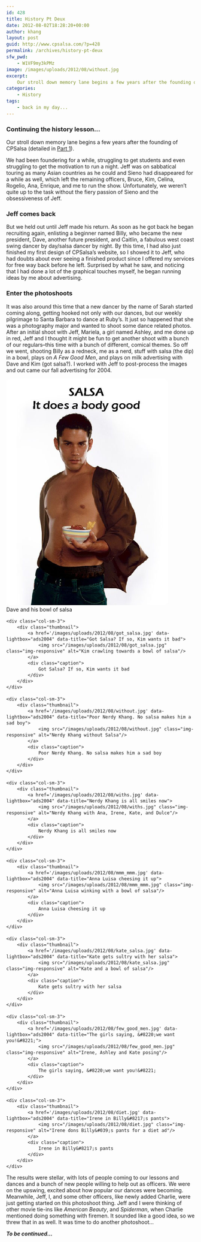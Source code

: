 ```yaml
---
id: 428
title: History Pt Deux
date: 2012-08-02T18:28:20+00:00
author: khang
layout: post
guid: http://www.cpsalsa.com/?p=428
permalink: /archives/history-pt-deux
sfw_pwd:
    - W1VF9my3kPMz
image: /images/uploads/2012/08/without.jpg
excerpt:
    Our stroll down memory lane begins a few years after the founding of CPSalsa (detailed in <a href="http://www.cpsalsa.com/archives/a-little-history">Part 1</a>.
categories:
    - History
tags:
    - back in my day...
---
```

### Continuing the history lesson&#8230;

Our stroll down memory lane begins a few years after the founding of CPSalsa (detailed in [Part 1](http://www.cpsalsa.com/archives/a-little-history "A Little History")).

We had been foundering for a while, struggling to get students and even struggling to get the motivation to run a night. Jeff was on sabbatical touring as many Asian countries as he could and Sieno had disappeared for a while as well, which left the remaining officers, Bruce, Kim, Celina, Rogelio, Ana, Enrique, and me to run the show. Unfortunately, we weren&#8217;t quite up to the task without the fiery passion of Sieno and the obsessiveness of Jeff.

<!--more-->

### Jeff comes back

But we held out until Jeff made his return. As soon as he got back he began recruiting again, enlisting a beginner named Billy, who became the new president, Dave, another future president, and Caitlin, a fabulous west coast swing dancer by day/salsa dancer by night. By this time, I had also just finished my first design of CPSalsa&#8217;s website, so I showed it to Jeff, who had doubts about ever seeing a finished product since I offered my services for free way back before he left. Surprised by what he saw, and noticing that I had done a lot of the graphical touches myself, he began running ideas by me about advertising.

### Enter the photoshoots

It was also around this time that a new dancer by the name of Sarah started coming along, getting hooked not only with our dances, but our weekly pilgrimage to Santa Barbara to dance at Ruby&#8217;s. It just so happened that she was a photography major and wanted to shoot some dance related photos. After an initial shoot with Jeff, Mariela, a girl named Ashley, and me done up in red, Jeff and I thought it might be fun to get another shoot with a bunch of our regulars&#8211;this time with a bunch of different, comical themes. So off we went, shooting Billy as a redneck, me as a nerd, stuff with salsa (the dip) in a bowl, plays on _A Few Good Men_, and plays on milk advertising with Dave and Kim (got salsa?). I worked with Jeff to post-process the images and out came our fall advertising for 2004.

<div class="row sm-flex gallery">
    <div class="col-sm-3">
        <div class="thumbnail">
            <a href='/images/uploads/2012/08/dave_body.jpg' data-lightbox="ads2004" data-title="Dave and his bowl of salsa">
                <img src="/images/uploads/2012/08/dave_body.jpg" class="img-responsive" alt="Dave showing that salsa does a body good"/>
            </a>
            <div class="caption">
                Dave and his bowl of salsa
            </div>
        </div>
    </div>

    <div class="col-sm-3">
        <div class="thumbnail">
            <a href='/images/uploads/2012/08/got_salsa.jpg' data-lightbox="ads2004" data-title="Got Salsa? If so, Kim wants it bad">
                <img src="/images/uploads/2012/08/got_salsa.jpg" class="img-responsive" alt="Kim crawling towards a bowl of salsa"/>
            </a>
            <div class="caption">
                Got Salsa? If so, Kim wants it bad
            </div>
        </div>
    </div>

    <div class="col-sm-3">
        <div class="thumbnail">
            <a href='/images/uploads/2012/08/without.jpg' data-lightbox="ads2004" data-title="Poor Nerdy Khang. No salsa makes him a sad boy">
                <img src="/images/uploads/2012/08/without.jpg" class="img-responsive" alt="Nerdy Khang without Salsa"/>
            </a>
            <div class="caption">
                Poor Nerdy Khang. No salsa makes him a sad boy
            </div>
        </div>
    </div>

    <div class="col-sm-3">
        <div class="thumbnail">
            <a href='/images/uploads/2012/08/withs.jpg' data-lightbox="ads2004" data-title="Nerdy Khang is all smiles now">
                <img src="/images/uploads/2012/08/withs.jpg" class="img-responsive" alt="Nerdy Khang with Ana, Irene, Kate, and Dulce"/>
            </a>
            <div class="caption">
                Nerdy Khang is all smiles now
            </div>
        </div>
    </div>

    <div class="col-sm-3">
        <div class="thumbnail">
            <a href='/images/uploads/2012/08/mmm_mmm.jpg' data-lightbox="ads2004" data-title="Anna Luisa cheesing it up">
                <img src="/images/uploads/2012/08/mmm_mmm.jpg" class="img-responsive" alt="Anna Luisa winking with a bowl of salsa"/>
            </a>
            <div class="caption">
                Anna Luisa cheesing it up
            </div>
        </div>
    </div>

    <div class="col-sm-3">
        <div class="thumbnail">
            <a href='/images/uploads/2012/08/kate_salsa.jpg' data-lightbox="ads2004" data-title="Kate gets sultry with her salsa">
                <img src="/images/uploads/2012/08/kate_salsa.jpg" class="img-responsive" alt="Kate and a bowl of salsa"/>
            </a>
            <div class="caption">
                Kate gets sultry with her salsa
            </div>
        </div>
    </div>

    <div class="col-sm-3">
        <div class="thumbnail">
            <a href='/images/uploads/2012/08/few_good_men.jpg' data-lightbox="ads2004" data-title="The girls saying, &#8220;we want you!&#8221;">
                <img src="/images/uploads/2012/08/few_good_men.jpg" class="img-responsive" alt="Irene, Ashley and Kate posing"/>
            </a>
            <div class="caption">
                The girls saying, &#8220;we want you!&#8221;
            </div>
        </div>
    </div>

    <div class="col-sm-3">
        <div class="thumbnail">
            <a href='/images/uploads/2012/08/diet.jpg' data-lightbox="ads2004" data-title="Irene in Billy&#8217;s pants">
                <img src="/images/uploads/2012/08/diet.jpg" class="img-responsive" alt="Irene dons Billy&#039;s pants for a diet ad"/>
            </a>
            <div class="caption">
                Irene in Billy&#8217;s pants
            </div>
        </div>
    </div>
</div>

The results were stellar, with lots of people coming to our lessons and dances and a bunch of new people willing to help out as officers. We were on the upswing, excited about how popular our dances were becoming. Meanwhile, Jeff, I, and some other officers, like newly added Charlie, were just getting started on this photoshoot thing. Jeff and I were thinking of other movie tie-ins like _American Beauty_, and _Spiderman_, when Charlie mentioned doing something with firemen. It sounded like a good idea, so we threw that in as well. It was time to do another photoshoot&#8230;

_**To be continued&#8230;**_